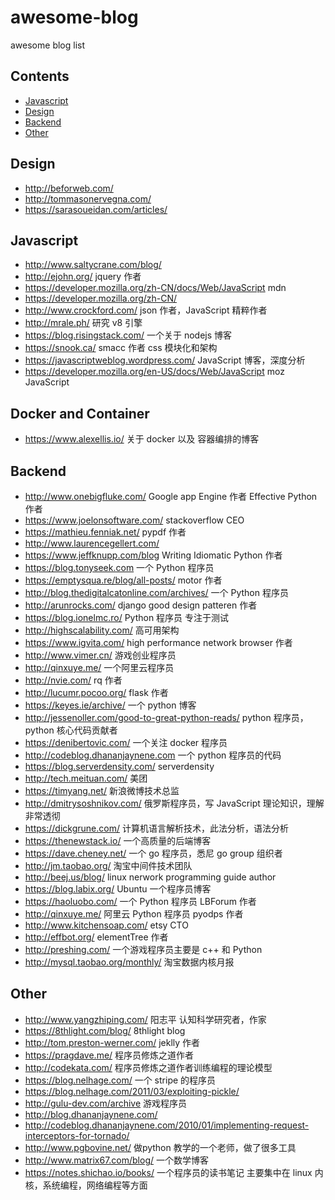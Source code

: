 # awesome-blog

awesome blog list


## Contents

- [Javascript](#javascript)
- [Design](#design)
- [Backend](#backend)
- [Other](#other)


## Design

- http://beforweb.com/
- http://tommasonervegna.com/
- https://sarasoueidan.com/articles/

## Javascript

- http://www.saltycrane.com/blog/  
- http://ejohn.org/ jquery 作者
- https://developer.mozilla.org/zh-CN/docs/Web/JavaScript mdn
- https://developer.mozilla.org/zh-CN/ 
- http://www.crockford.com/ json 作者，JavaScript 精粹作者
- http://mrale.ph/ 研究 v8 引擎
- https://blog.risingstack.com/ 一个关于 nodejs 博客
- https://snook.ca/ smacc 作者 css 模块化和架构
- https://javascriptweblog.wordpress.com/ JavaScript 博客，深度分析
- https://developer.mozilla.org/en-US/docs/Web/JavaScript moz JavaScript

## Docker and Container

- https://www.alexellis.io/ 关于 docker 以及 容器编排的博客

## Backend

- http://www.onebigfluke.com/ Google app Engine 作者 Effective Python 作者
- https://www.joelonsoftware.com/  stackoverflow CEO
- https://mathieu.fenniak.net/ pypdf 作者
- http://www.laurencegellert.com/ 
- https://www.jeffknupp.com/blog Writing Idiomatic Python 作者
- https://blog.tonyseek.com  一个 Python 程序员
- https://emptysqua.re/blog/all-posts/   motor 作者
- http://blog.thedigitalcatonline.com/archives/ 一个 Python 程序员
- http://arunrocks.com/ django good design patteren 作者
- https://blog.ionelmc.ro/  Python 程序员 专注于测试
- http://highscalability.com/ 高可用架构
- https://www.igvita.com/ high performance network browser 作者
- http://www.vimer.cn/ 游戏创业程序员
- http://qinxuye.me/  一个阿里云程序员
- http://nvie.com/ rq 作者
- http://lucumr.pocoo.org/ flask 作者
- https://keyes.ie/archive/ 一个 python 博客
- http://jessenoller.com/good-to-great-python-reads/ python 程序员，python 核心代码贡献者 
- https://denibertovic.com/ 一个关注 docker 程序员
- http://codeblog.dhananjaynene.com 一个 python 程序员的代码
- https://blog.serverdensity.com/ serverdensity
- http://tech.meituan.com/ 美团
- https://timyang.net/  新浪微博技术总监
- http://dmitrysoshnikov.com/ 俄罗斯程序员，写 JavaScript 理论知识，理解非常透彻
- https://dickgrune.com/  计算机语言解析技术，此法分析，语法分析
- https://thenewstack.io/ 一个高质量的后端博客
- https://dave.cheney.net/ 一个 go 程序员，悉尼 go group 组织者
- http://jm.taobao.org/ 淘宝中间件技术团队
- http://beej.us/blog/ linux nerwork programming guide author
- https://blog.labix.org/ Ubuntu 一个程序员博客
- https://haoluobo.com/ 一个 Python 程序员 LBForum 作者
- http://qinxuye.me/ 阿里云 Python 程序员 pyodps 作者 
- http://www.kitchensoap.com/ etsy CTO
- http://effbot.org/ elementTree 作者 
- http://preshing.com/ 一个游戏程序员主要是 c++ 和 Python
- http://mysql.taobao.org/monthly/ 淘宝数据内核月报

## Other

- http://www.yangzhiping.com/  阳志平 认知科学研究者，作家
- https://8thlight.com/blog/  8thlight blog
- http://tom.preston-werner.com/ jeklly 作者
- https://pragdave.me/ 程序员修炼之道作者
- http://codekata.com/ 程序员修炼之道作者训练编程的理论模型
- https://blog.nelhage.com/ 一个 stripe 的程序员
- https://blog.nelhage.com/2011/03/exploiting-pickle/
- http://gulu-dev.com/archive 游戏程序员 
- http://blog.dhananjaynene.com/
- http://codeblog.dhananjaynene.com/2010/01/implementing-request-interceptors-for-tornado/ 
- http://www.pgbovine.net/ 做python 教学的一个老师，做了很多工具
- http://www.matrix67.com/blog/ 一个数学博客
- https://notes.shichao.io/books/ 一个程序员的读书笔记 主要集中在 linux 内核，系统编程，网络编程等方面

